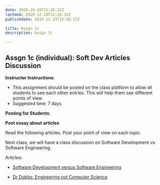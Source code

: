 ```yaml
---
date: 2020-10-19T15:26:15Z
lastmod: 2020-12-20T15:26:15Z 
publishdate: 2019-11-23T15:26:15Z

title: Assgn 1c
description: Assgn 1c

---
```


## Assgn 1c (individual): Soft Dev Articles Discussion

**Instructor Instructions**: 
* This assignment should be posted on the class platform to allow all students to see each other entries. This will help them see different points of view.
* Suggested time: 7 days

**Posting for Students**:

**Post essay about articles**

Read the following articles. Post your point of view on each topic. 

Next class, we will have a class discussion on Software Development vs Software Engineering.  

Articles:

* [Software Development versus Software Engineering](/content/docs/sdvsse.pdf)

* [Dr Dobbs: Engineering not Computer Science](/content/docs/drdobbsengnotcs.pdf)
